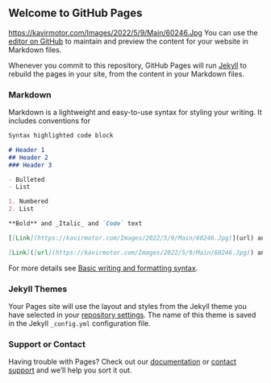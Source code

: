 ## Welcome to GitHub Pages
https://kavirmotor.com/Images/2022/5/9/Main/60246.Jpg
You can use the [editor on GitHub](https://github.com/hamedkrm/hamedkrm.github.io/edit/main/README.md) to maintain and preview the content for your website in Markdown files.

Whenever you commit to this repository, GitHub Pages will run [Jekyll](https://jekyllrb.com/) to rebuild the pages in your site, from the content in your Markdown files.

### Markdown

Markdown is a lightweight and easy-to-use syntax for styling your writing. It includes conventions for

```markdown
Syntax highlighted code block

# Header 1
## Header 2
### Header 3

- Bulleted
- List

1. Numbered
2. List

**Bold** and _Italic_ and `Code` text

[[Link](https://kavirmotor.com/Images/2022/5/9/Main/60246.Jpg)](url) and ![[Image](https://kavirmotor.com/Images/2022/5/9/Main/60246.Jpg)](src)

[Link]([url](https://kavirmotor.com/Images/2022/5/9/Main/60246.Jpg)) and ![Image](src)
```

For more details see [Basic writing and formatting syntax](https://docs.github.com/en/github/writing-on-github/getting-started-with-writing-and-formatting-on-github/basic-writing-and-formatting-syntax).

### Jekyll Themes

Your Pages site will use the layout and styles from the Jekyll theme you have selected in your [repository settings](https://github.com/hamedkrm/hamedkrm.github.io/settings/pages). The name of this theme is saved in the Jekyll `_config.yml` configuration file.

### Support or Contact

Having trouble with Pages? Check out our [documentation](https://docs.github.com/categories/github-pages-basics/) or [contact support](https://support.github.com/contact) and we’ll help you sort it out.
